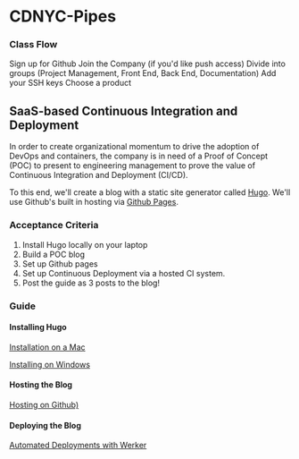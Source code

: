 # CDNYC-Pipes


### Class Flow
Sign up for Github
Join the Company (if you'd like push access)
Divide into groups (Project Management, Front End, Back End, Documentation)
Add your SSH keys
Choose a product

## SaaS-based Continuous Integration and Deployment

In order to create organizational momentum to drive the adoption of DevOps and containers, the company is in need of a Proof of Concept (POC) to present to engineering management to prove the value of Continuous Integration and Deployment (CI/CD).

To this end, we'll create a blog with a static site generator called [Hugo](https://gohugo.io/). We'll use Github's built in hosting via [Github Pages](https://help.github.com/articles/what-is-github-pages/).

### Acceptance Criteria

1. Install Hugo locally on your laptop
1. Build a POC blog
1. Set up Github pages
1. Set up Continuous Deployment via a hosted CI system.
1. Post the guide as 3 posts to the blog!

### Guide

#### Installing Hugo

[Installation on a Mac](https://gohugo.io/tutorials/installing-on-mac/)

[Installing on Windows](https://gohugo.io/tutorials/installing-on-windows/)

#### Hosting the Blog

[Hosting on Github)](https://gohugo.io/tutorials/github-pages-blog/)

#### Deploying the Blog

[Automated Deployments with Werker](https://gohugo.io/tutorials/automated-deployments/)

